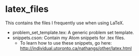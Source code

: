 # latex_files
This contains the files I frequently use when using LaTeX.

* problem_set_template.tex: A generic problem set template.
* snippets.cson: Contain my Atom snippets for .tex files.
	* To learn how to use these snippets, go here: http://individual.utoronto.ca/nathangs/other/latex.html
